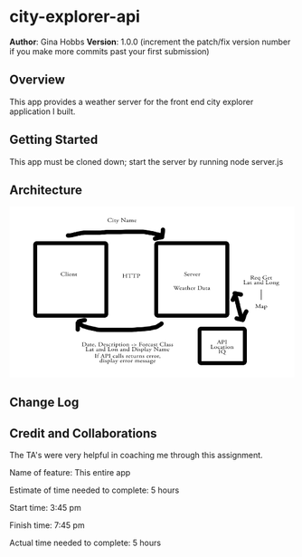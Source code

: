 # city-explorer-api

**Author**: Gina Hobbs
**Version**: 1.0.0 (increment the patch/fix version number if you make more commits past your first submission)

## Overview
This app provides a weather server for the front end city explorer application I built.

## Getting Started
This app must be cloned down; start the server by running node server.js

## Architecture
<!-- Provide a detailed description of the application design. What technologies (languages, libraries, etc) you're using, and any other relevant design information. -->

![internetModel](./internetModel.png)

## Change Log
<!-- Use this area to document the iterative changes made to your application as each feature is successfully implemented. Use time stamps. Here's an example:

01-01-2001 4:59pm - Application now has a fully-functional express server, with a GET route for the location resource. -->

## Credit and Collaborations
The TA's were very helpful in coaching me through this assignment.

Name of feature: This entire app

Estimate of time needed to complete: 5 hours

Start time: 3:45 pm

Finish time: 7:45 pm

Actual time needed to complete: 5 hours